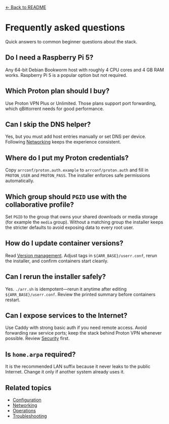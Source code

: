 [← Back to README](../README.md)

# Frequently asked questions

Quick answers to common beginner questions about the stack.

## Do I need a Raspberry Pi 5?
Any 64-bit Debian Bookworm host with roughly 4 CPU cores and 4 GB RAM works. Raspberry Pi 5 is a popular option but not required.

## Which Proton plan should I buy?
Use Proton VPN Plus or Unlimited. Those plans support port forwarding, which qBittorrent needs for good performance.

## Can I skip the DNS helper?
Yes, but you must add host entries manually or set DNS per device. Following [Networking](networking.md) keeps the experience consistent.

## Where do I put my Proton credentials?
Copy `arrconf/proton.auth.example` to `arrconf/proton.auth` and fill in `PROTON_USER` and `PROTON_PASS`. The installer enforces safe permissions automatically.

## Which group should `PGID` use with the collaborative profile?
Set `PGID` to the group that owns your shared downloads or media storage (for example the `media` group). Without a matching group the installer keeps the stricter defaults to avoid exposing data to every root user.

## How do I update container versions?
Read [Version management](version-management.md). Adjust tags in `${ARR_BASE}/userr.conf`, rerun the installer, and confirm containers start cleanly.

## Can I rerun the installer safely?
Yes. `./arr.sh` is idempotent—rerun it anytime after editing `${ARR_BASE}/userr.conf`. Review the printed summary before containers restart.

## Can I expose services to the Internet?
Use Caddy with strong basic auth if you need remote access. Avoid forwarding raw service ports; keep the stack behind Proton VPN whenever possible. Review [Security](security.md) first.

## Is `home.arpa` required?
It is the recommended LAN suffix because it never leaks to the public Internet. Change it only if another system already uses it.

## Related topics
- [Configuration](configuration.md)
- [Networking](networking.md)
- [Operations](operations.md)
- [Troubleshooting](troubleshooting.md)
